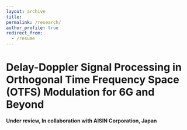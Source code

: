 ```yaml
---
layout: archive
title: 
permalink: /research/
author_profile: true
redirect_from:
  - /resume
---
```


<!-- {% include base_path %} -->

Delay-Doppler Signal Processing in Orthogonal Time Frequency Space (OTFS) Modulation for 6G and Beyond
======
**Under review, In collaboration with AISIN Corporation, Japan**

<!--The objective is to utilize labelled source domain data along with unlabelled target domain data effectively recognize facial expressions in the target domain. Proposed **D**ata **I**mbalance and **F**eature **C**onfusion(DIFC) module to mitigate the effect of class imbalance due to labeled source
domain samples, while also reducing confusion among classes in target domain.

Cross-domain Few Shot Learning
======
The problem of Cross-domain Few-shot image classification is to recognize new classes given limited labelled training data, which also come from an unseen domain. We propose a simple label preserving feature augmentation module that can aid learning with less samples. -->
